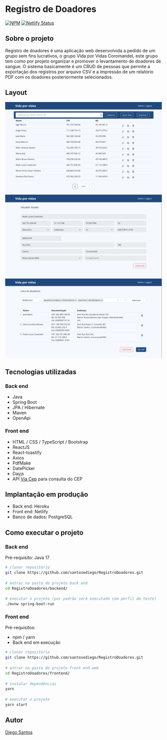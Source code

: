# Registro de Doadores

[![NPM](https://img.shields.io/npm/l/react)](https://github.com/santosediego/RegistroDoadores/blob/main/LICENSE) 
[![Netlify Status](https://api.netlify.com/api/v1/badges/c064f2ad-b36c-4052-8121-d14475501253/deploy-status)](https://app.netlify.com/sites/vidaporvidas/deploys)

## Sobre o projeto

Registro de doadores é uma aplicação web desenvolvida a pedido de um grupo sem fins lucrativos, o grupo Vida por Vidas Coromandel, este grupo tem como
por projeto organizar e promover o levantamento de doadores de sangue. O sistema basicamente é um CRUD de pessoas que permite a exportação dos registros
por arquivo CSV e a impressão de um relatório PDF com os doadores posteriormente selecionados.

## Layout
<section align="center">
  <img src="https://raw.githubusercontent.com/santosediego/assets/main/RegistroDoadores/registroDoadoresHome.png" width="625" alt="Página principal">
  <img src="https://raw.githubusercontent.com/santosediego/assets/main/RegistroDoadores/registroDoadoresTelaEdicaoVisualizacao.png" width="625" alt="Tela de visualização">
  <img src="https://raw.githubusercontent.com/santosediego/assets/main/RegistroDoadores/registroDoadoresGerarRelatorio.png" width="625" alt="Página principal">
</section>

## Tecnologias utilizadas
### Back end
- Java
- Spring Boot
- JPA / Hibernate
- Maven
- OpenApi
### Front end
- HTML / CSS / TypeScript / Bootstrap
- ReactJS
- React-toastify
- Axios
- PdfMake
- DatePicker
- Dayjs
- API [Via Cep](https://viacep.com.br) para consulta do CEP

## Implantação em produção
- Back end: Heroku
- Front end: Netlify
- Banco de dados: PostgreSQL

## Como executar o projeto

### Back end
Pré-requisito: Java 17

```bash
# clonar repositório
git clone https://github.com/santosediego/RegistroDoadores.git

# entrar na pasta do projeto back end
cd RegistroDoadores/backend/

# executar o projeto (por padrão será executado com perfil de teste)
./mvnw spring-boot:run
```

### Front end
Pré-requisitos: 
- npm / yarn
- Back end em execução

```bash
# clonar repositório
git clone https://github.com/santosediego/RegistroDoadores.git

# entrar na pasta do projeto front end web
cd RegistroDoadores/frontend/

# instalar dependências
yarn

# executar o projeto
yarn start
```

## Autor

[Diego Santos](https://www.linkedin.com/in/santosediego/ "Perfil Linkedin Diego Santos")
